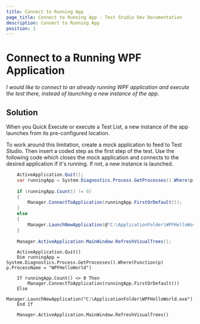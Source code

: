 ```yaml
---
title: Connect to Running App
page_title: Connect to Running App - Test Studio Dev Documentation
description: Connect to Running App
position: 1
---
```

# Connect to a Running WPF Application

*I would like to connect to an already running WPF application and execute the test there, instead of launching a new instance of the app.*

## Solution

When you Quick Execute or execute a Test List, a new instance of the app launches from its pre-configured location.

To work around this limitation, create a mock application to feed to Test Studio. Then insert a coded step as the first step of the test. Use the following code which closes the mock application and connects to the desired application if it's running. If not, a new instance is launched.

````C#
    ActiveApplication.Quit();
    var runningApp = System.Diagnostics.Process.GetProcesses().Where(p => p.ProcessName == "WPFHelloWorld");
    
    if (runningApp.Count() != 0)
    {
        Manager.ConnectToApplication(runningApp.FirstOrDefault());
    }
    else
    {
        Manager.LaunchNewApplication(@"C:\ApplicationFolder\WPFHelloWorld.exe");
    }
    
    Manager.ActiveApplication.MainWindow.RefreshVisualTrees();
````
````VB
    ActiveApplication.Quit()
    Dim runningApp = System.Diagnostics.Process.GetProcesses().Where(Function(p) p.ProcessName = "WPFHelloWorld")
    
    If runningApp.Count() <> 0 Then
        Manager.ConnectToApplication(runningApp.FirstOrDefault())
    Else
        Manager.LaunchNewApplication("C:\ApplicationFolder\WPFHelloWorld.exe")
    End If
    
    Manager.ActiveApplication.MainWindow.RefreshVisualTrees()
````